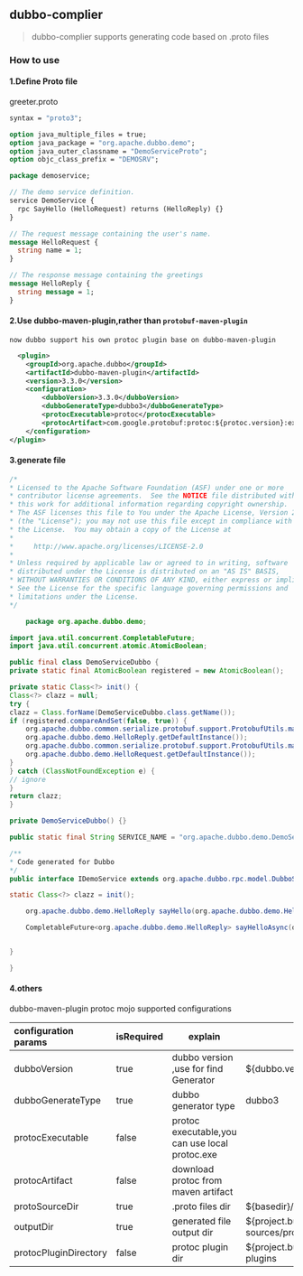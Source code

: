 ## dubbo-complier

> dubbo-complier supports generating code based on .proto files

### How to use 

#### 1.Define Proto file

greeter.proto
```protobuf
syntax = "proto3";

option java_multiple_files = true;
option java_package = "org.apache.dubbo.demo";
option java_outer_classname = "DemoServiceProto";
option objc_class_prefix = "DEMOSRV";

package demoservice;

// The demo service definition.
service DemoService {
  rpc SayHello (HelloRequest) returns (HelloReply) {}
}

// The request message containing the user's name.
message HelloRequest {
  string name = 1;
}

// The response message containing the greetings
message HelloReply {
  string message = 1;
}

```

#### 2.Use dubbo-maven-plugin,rather than ```protobuf-maven-plugin```

    now dubbo support his own protoc plugin base on dubbo-maven-plugin

```xml
  <plugin>
    <groupId>org.apache.dubbo</groupId>
    <artifactId>dubbo-maven-plugin</artifactId>
    <version>3.3.0</version>
    <configuration>
        <dubboVersion>3.3.0</dubboVersion>
        <dubboGenerateType>dubbo3</dubboGenerateType>
        <protocExecutable>protoc</protocExecutable>
        <protocArtifact>com.google.protobuf:protoc:${protoc.version}:exe:${os.detected.classifier}</protocArtifact>
    </configuration>
</plugin>

```

#### 3.generate file

```java
/*
* Licensed to the Apache Software Foundation (ASF) under one or more
* contributor license agreements.  See the NOTICE file distributed with
* this work for additional information regarding copyright ownership.
* The ASF licenses this file to You under the Apache License, Version 2.0
* (the "License"); you may not use this file except in compliance with
* the License.  You may obtain a copy of the License at
*
*     http://www.apache.org/licenses/LICENSE-2.0
*
* Unless required by applicable law or agreed to in writing, software
* distributed under the License is distributed on an "AS IS" BASIS,
* WITHOUT WARRANTIES OR CONDITIONS OF ANY KIND, either express or implied.
* See the License for the specific language governing permissions and
* limitations under the License.
*/

    package org.apache.dubbo.demo;

import java.util.concurrent.CompletableFuture;
import java.util.concurrent.atomic.AtomicBoolean;

public final class DemoServiceDubbo {
private static final AtomicBoolean registered = new AtomicBoolean();

private static Class<?> init() {
Class<?> clazz = null;
try {
clazz = Class.forName(DemoServiceDubbo.class.getName());
if (registered.compareAndSet(false, true)) {
    org.apache.dubbo.common.serialize.protobuf.support.ProtobufUtils.marshaller(
    org.apache.dubbo.demo.HelloReply.getDefaultInstance());
    org.apache.dubbo.common.serialize.protobuf.support.ProtobufUtils.marshaller(
    org.apache.dubbo.demo.HelloRequest.getDefaultInstance());
}
} catch (ClassNotFoundException e) {
// ignore
}
return clazz;
}

private DemoServiceDubbo() {}

public static final String SERVICE_NAME = "org.apache.dubbo.demo.DemoService";

/**
* Code generated for Dubbo
*/
public interface IDemoService extends org.apache.dubbo.rpc.model.DubboStub {

static Class<?> clazz = init();

    org.apache.dubbo.demo.HelloReply sayHello(org.apache.dubbo.demo.HelloRequest request);

    CompletableFuture<org.apache.dubbo.demo.HelloReply> sayHelloAsync(org.apache.dubbo.demo.HelloRequest request);


}

}

```

#### 4.others

dubbo-maven-plugin protoc mojo supported configurations

| configuration params  | isRequired | explain                                        | default                                                    | eg                                                                         |
|:----------------------|------------|------------------------------------------------|------------------------------------------------------------|----------------------------------------------------------------------------|
| dubboVersion          | true       | dubbo version ,use for find Generator          | ${dubbo.version}                                           | 3.3.0                                                                      |
| dubboGenerateType     | true       | dubbo generator type                           | dubbo3                                                     | grpc                                                                       |
| protocExecutable      | false      | protoc executable,you can use local protoc.exe |                                                            | protoc                                                                     |
| protocArtifact        | false      | download protoc from maven artifact            |                                                            | com.google.protobuf:protoc:${protoc.version}:exe:${os.detected.classifier} |
| protoSourceDir        | true       | .proto files dir                               | ${basedir}/src/main/proto                                  | ./proto                                                                    |
| outputDir             | true       | generated file output dir                      | ${project.build.directory}/generated-sources/protobuf/java | ${basedir}/src/main/java                                                   |
| protocPluginDirectory | false      | protoc plugin dir                              | ${project.build.directory}/protoc-plugins                  | ./target/protoc-plugins                                                    |


​    
